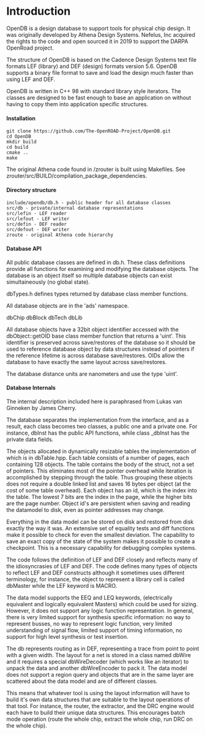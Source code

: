# Introduction

OpenDB is a design database to support tools for physical chip
design. It was originally developed by Athena Design Systems. Nefelus,
Inc acquired the rights to the code and open sourced it in 2019 to
support the DARPA OpenRoad project.

The structure of OpenDB is based on the Cadence Design Systems text
file formats LEF (library) and DEF (design) formats version 5.6.
OpenDB supports a binary file format to save and load the design much
faster than using LEF and DEF.

OpenDB is written in C++ 98 with standard library style iterators.
The classes are designed to be fast enough to base an application
on without having to copy them into application specific structures.


#### Installation

```
git clone https://github.com/The-OpenROAD-Project/OpenDB.git
cd OpenDB
mkdir build
cd build
cmake ..
make
```

The original Athena code found in /zrouter is built using Makefiles.
See zrouter/src/BUILD/compilation_package_dependencies.

#### Directory structure

```
include/opendb/db.h - public header for all database classes
src/db - private/internal database representations
src/lefin - LEF reader
src/lefout - LEF writer
src/defin - DEF reader
src/defout - DEF writer
zroute - original Athena code hierarchy
```

#### Database API

All public database classes are defined in db.h. These class
definitions provide all functions for examining and modifying the
database objects. The database is an object itself so multiple
database objects can exist simultaineously (no global state).

dbTypes.h defines types returned by database class member functions.

All database objects are in the 'ads' namespace.

dbChip
dbBlock
dbTech
dbLib

All database objects have a 32bit object identifier accessed with the
dbObject::getOID base class member function that returns a
'uint'. This identifier is preserved across save/restores of the
database so it should be used to reference database object by data
structures instead of pointers if the reference lifetime is across
database save/restores. OIDs allow the database to have exactly the
same layout across save/restores.

The database distance units are nanometers and use the type 'uint'.

#### Database Internals

The internal description included here is paraphrased from Lukas van
Ginneken by James Cherry.

The database separates the implementation from the interface, and as a
result, each class becomes two classes, a public one and a private
one. For instance, dbInst has the public API functions, while class
_dbInst has the private data fields.

The objects allocated in dynamically resizable tables the
implementation of which is in dbTable.hpp. Each table consists of a
number of pages, each containing 128 objects. The table contains the
body of the struct, not a set of pointers. This eliminates most of the
pointer overhead while iteration is accomplished by stepping through
the table. Thus grouping these objects does not require a double
linked list and saves 16 bytes per object (at the cost of some table
overhead). Each object has an id, which is the index into the
table. The lowest 7 bits are the index in the page, while the higher
bits are the page number. Object id's are persistent when saving and
reading the datamodel to disk, even as pointer addresses may change.

Everything in the data model can be stored on disk and restored from
disk exactly the way it was. An extensive set of equality tests and
diff functions make it possible to check for even the smallest
deviation. The capability to save an exact copy of the state of the
system makes it possible to create a checkpoint. This is a necessary
capability for debugging complex systems.

The code follows the definition of LEF and DEF closely and reflects
many of the idiosyncrasies of LEF and DEF. The code defines many types
of objects to reflect LEF and DEF constructs although it sometimes
uses different terminology, for instance, the object to represent a
library cell is called dbMaster while the LEF keyword is MACRO.

The data model supports the EEQ and LEQ keywords, (electrically
equivalent and logically equivalent Masters) which could be used for
sizing. However, it does not support any logic function
representation. In general, there is very limited support for
synthesis specific information: no way to represent busses, no way to
represent logic function, very limited understanding of signal flow,
limited support of timing information, no support for high level
synthesis or test insertion.

The db represents routing as in DEF, representing a trace from point
to point with a given width. The layout for a net is stored in a class
named dbWire and it requires a special dbWireDecoder (which works like
an iterator) to unpack the data and another dbWireEncoder to pack
it. The data model does not support a region query and objects that
are in the same layer are scattered about the data model and are of
different classes.

This means that whatever tool is using the layout information will
have to build it's own data structures that are suitable to the layout
operations of that tool. For instance, the router, the extractor, and
the DRC engine would each have to build their unique data
structures. This encourages batch mode operation (route the whole
chip, extract the whole chip, run DRC on the whole chip).
